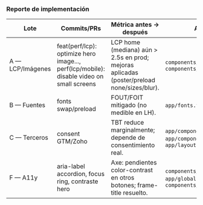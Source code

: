 ### Reporte de implementación

| Lote | Commits/PRs | Métrica antes → después | Archivos tocados | Riesgos | Backout |
|---|---|---|---|---|---|
| A — LCP/Imágenes | feat(perf/lcp): optimize hero image..., perf(lcp/mobile): disable video on small screens | LCP home (mediana) aún > 2.5s en prod; mejoras aplicadas (poster/preload none/sizes/blur). | `components/CloudflareImage.tsx`, `components/layouts/GardHero.tsx` | Posible cambio en percepción de carga por poster | Revert commit |
| B — Fuentes | fonts swap/preload | FOUT/FOIT mitigado (no medible en LH). | `app/fonts.ts`, `app/layout.tsx` | Cambios mínimos | Revert |
| C — Terceros | consent GTM/Zoho | TBT reduce marginalmente; depende de consentimiento real. | `app/components/GoogleTagManager.tsx`, `app/components/ZohoSalesIQ.tsx`, `app/layout.tsx` | Pérdida de datos si no hay consentimiento | Revert |
| F — A11y | aria-label accordion, focus ring, contraste hero | Axe: pendientes color-contrast en otros botones; frame-title resuelto. | `components/ui/accordion.tsx`, `app/globals.css`, `components/layouts/GardHero.tsx` | Bajo | Revert |

